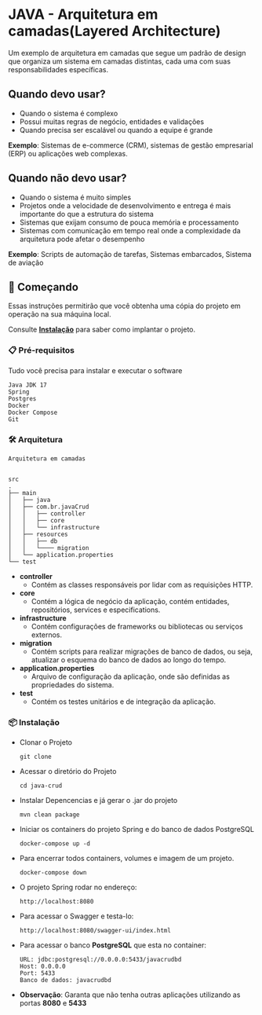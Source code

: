# JAVA - Arquitetura em camadas(Layered Architecture)

Um exemplo de  arquitetura em camadas que segue um padrão de design que organiza um sistema em camadas distintas, cada uma com suas responsabilidades específicas.

## Quando devo usar?

* Quando o sistema é complexo
* Possui muitas regras de negócio, entidades e validações
* Quando precisa ser escalável ou quando a equipe é grande

**Exemplo**: Sistemas de e-commerce (CRM), sistemas de gestão empresarial (ERP) ou aplicações web complexas.

## Quando não devo usar?

* Quando o sistema é muito simples
* Projetos onde a velocidade de desenvolvimento e entrega é mais importante do que a estrutura do sistema
* Sistemas que exijam consumo de pouca memória e processamento
* Sistemas com comunicação em tempo real onde a complexidade da arquitetura pode afetar o desempenho 

**Exemplo**: Scripts de automação de tarefas, Sistemas embarcados, Sistema de aviação

## 🚀 Começando

Essas instruções permitirão que você obtenha uma cópia do projeto em operação na sua máquina local.

Consulte **[Instalação](#-instala%C3%A7%C3%A3o)** para saber como implantar o projeto.

### 📋 Pré-requisitos

Tudo você precisa para instalar e executar o software

```
Java JDK 17
Spring
Postgres
Docker
Docker Compose
Git
```
###  🛠️ Arquitetura
```
Arquitetura em camadas
```
```aiignore

src
.
├── main
│   ├── java
│   ├── com.br.javaCrud
│   │   ├── controller 
│   │   ├── core 
│   │   └── infrastructure
│   ├── resources
│   │   ├── db
│   │   └──── migration
│   └── application.properties
└── test
```

* **controller**
  * Contém as classes responsáveis por lidar com as requisições HTTP.
* **core**
  * Contém a lógica de negócio da aplicação, contém entidades, repositórios, services e especifications.
* **infrastructure**
  * Contém configurações de frameworks ou bibliotecas ou serviços externos.
* **migration**
  * Contém scripts para realizar migrações de banco de dados, ou seja, atualizar o esquema do banco de dados ao longo do tempo.
* **application.properties**
  * Arquivo de configuração da aplicação, onde são definidas as propriedades do sistema.
* **test**
  * Contém os testes unitários e de integração da aplicação.
  
### 📦 Instalação

* Clonar o Projeto
    ```
    git clone 
    ```
* Acessar o diretório do Projeto
  ```
  cd java-crud
  ```
* Instalar Depencencias e já gerar o .jar do projeto
  ```
  mvn clean package
  ```
* Iniciar os containers do projeto Spring e do banco de dados PostgreSQL
  ```
  docker-compose up -d
  ``` 
* Para encerrar todos containers, volumes e imagem de um projeto.
    ```
    docker-compose down
    ```
* O projeto Spring rodar no endereço:
    ```
    http://localhost:8080
    ```
* Para acessar o Swagger e testa-lo:
    ```
    http://localhost:8080/swagger-ui/index.html
    ```
* Para acessar o banco **PostgreSQL** que esta no container:
    ```
    URL: jdbc:postgresql://0.0.0.0:5433/javacrudbd
    Host: 0.0.0.0
    Port: 5433
    Banco de dados: javacrudbd
    ```
* **Observação**:  Garanta que não tenha outras aplicações utilizando as portas **8080** e **5433** 



